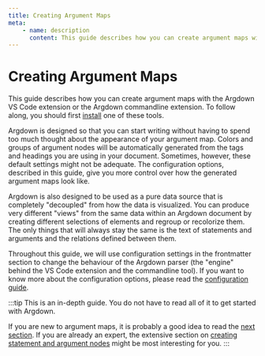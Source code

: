 ```yaml
---
title: Creating Argument Maps
meta:
    - name: description
      content: This guide describes how you can create argument maps with the Argdown argumentation syntax.
---
```


# Creating Argument Maps

This guide describes how you can create argument maps with the Argdown VS Code extension or the Argdown commandline extension. To follow along, you should first [install](/guide/) one of these tools.

Argdown is designed so that you can start writing without having to spend too much thought about the appearance of your argument map. Colors and groups of argument nodes will be automatically generated from the tags and headings you are using in your document. Sometimes, however, these default settings might not be adequate. The configuration options, described in this guide, give you more control over how the generated argument maps look like.

Argdown is also designed to be used as a pure data source that is completely "decoupled" from how the data is visualized. You can produce very different "views" from the same data within an Argdown document by creating different selections of elements and regroup or recolorize them. The only things that will always stay the same is the text of statements and arguments and the relations defined between them.

Throughout this guide, we will use configuration settings in the frontmatter section to change the behaviour of the Argdown parser (the "engine" behind the VS Code extension and the commandline tool). If you want to know more about the configuration options, please read the [configuration guide](/guide/configuration-introduction.html).

:::tip
This is an in-depth guide. You do not have to read all of it to get started with Argdown.

If you are new to argument maps, it is probably a good idea to read the [next section](/guide/elements-of-an-argument-map.html). If you are already an expert, the extensive section on [creating statement and argument nodes](/guide/creating-statement-and-argument-nodes.html) might be most interesting for you.
:::
